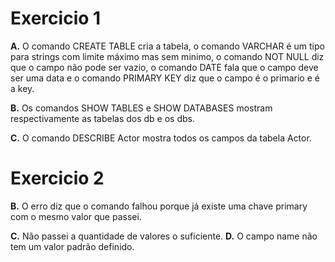 # Exercicio 1
**A.** O comando CREATE TABLE cria a tabela, o comando VARCHAR é um tipo para strings com limite máximo mas sem minimo, o comando NOT NULL diz que o campo não pode ser vazio, o comando DATE fala que o campo deve ser uma data e o comando PRIMARY KEY diz que o campo é o primario e é a key.

**B.** Os comandos SHOW TABLES e SHOW DATABASES mostram respectivamente as tabelas dos db e os dbs.

**C.** O comando DESCRIBE Actor mostra todos os campos da tabela Actor.

# Exercicio 2

**B.** O erro diz que o comando falhou porque já existe uma chave primary com o mesmo valor que passei.

**C.** Não passei a quantidade de valores o suficiente.
**D.** O campo name não tem um valor padrão definido.